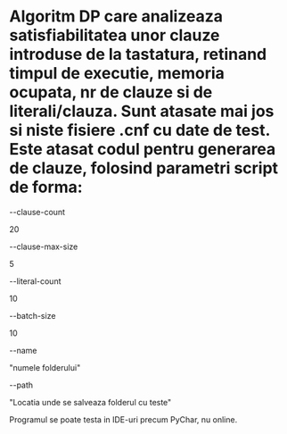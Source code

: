 # Algoritm DP care analizeaza satisfiabilitatea unor clauze introduse de la tastatura, retinand timpul de executie, memoria ocupata, nr de clauze si de literali/clauza. Sunt atasate mai jos si niste fisiere .cnf cu date de test. Este atasat codul pentru generarea de clauze, folosind parametri script de forma:

--clause-count

20

--clause-max-size

5

--literal-count

10

--batch-size

10

--name

"numele folderului"

--path

"Locatia unde se salveaza folderul cu teste"

Programul se poate testa in IDE-uri precum PyChar, nu online.
